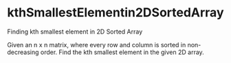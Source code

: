 # kthSmallestElementin2DSortedArray
Finding kth smallest element in 2D Sorted Array 

Given an n x n matrix, where every row and column is sorted in non-decreasing order.
Find the kth smallest element in the given 2D array.
